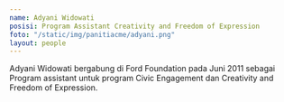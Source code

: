 ```yaml
---
name: Adyani Widowati
posisi: Program Assistant Creativity and Freedom of Expression
foto: "/static/img/panitiacme/adyani.png"
layout: people
---
```


Adyani Widowati bergabung di Ford Foundation pada Juni 2011 sebagai Program  assistant untuk program Civic Engagement dan Creativity  and Freedom of Expression.
